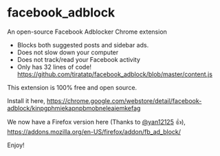 # facebook_adblock

An open-source Facebook Adblocker Chrome extension
- Blocks both suggested posts and sidebar ads.
- Does not slow down your computer
- Does not track/read your Facebook activity
- Only has 32 lines of code! https://github.com/tiratatp/facebook_adblock/blob/master/content.js

This extension is 100% free and open source.

Install it here, https://chrome.google.com/webstore/detail/facebook-adblock/kinpgphmiekapnpbmobneleaiemkefag

We now have a Firefox version here (Thanks to [@yan12125](https://github.com/yan12125) :+1:),
https://addons.mozilla.org/en-US/firefox/addon/fb_ad_block/


Enjoy!
